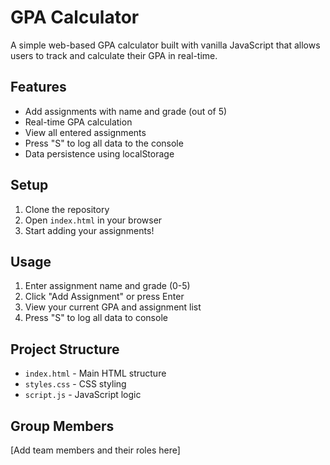 # GPA Calculator

A simple web-based GPA calculator built with vanilla JavaScript that allows users to track and calculate their GPA in real-time.

## Features

- Add assignments with name and grade (out of 5)
- Real-time GPA calculation
- View all entered assignments
- Press "S" to log all data to the console
- Data persistence using localStorage

## Setup

1. Clone the repository
2. Open `index.html` in your browser
3. Start adding your assignments!

## Usage

1. Enter assignment name and grade (0-5)
2. Click "Add Assignment" or press Enter
3. View your current GPA and assignment list
4. Press "S" to log all data to console

## Project Structure

- `index.html` - Main HTML structure
- `styles.css` - CSS styling
- `script.js` - JavaScript logic

## Group Members

[Add team members and their roles here] 